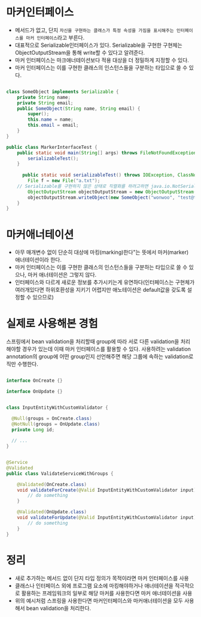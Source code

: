 # 마커인터페이스

- 메서드가 없고, 단지 `자신을 구현하는 클래스가 특정 속성을 가짐을 표시해주는 인터페이스를 마커 인터페이스`라고 부른다.
- 대표적으로 Serializable인터페이스가 있다. Serializable을 구현한 구현체는 ObjectOutputStream을 통해 write할 수 있다고 알려준다.
- 마커 인터페이스는 마크애너테이션보다 적용 대상을 더 정밀하게 지정할 수 있다.
- 마커 인터페이스는 이를 구현한 클래스의 인스턴스들을 구분하는 타입으로 쓸 수 있다.
```java

class SomeObject implements Serializable { 
	private String name;
	private String email;
	public SomeObject(String name, String email) {
		super();
		this.name = name;
		this.email = email;
	}
}

public class MarkerInterfaceTest {
	public static void main(String[] args) throws FileNotFoundException, IOException, ClassNotFoundException {
		serializableTest();
	}
	
	  public static void serializableTest() throws IOException, ClassNotFoundException {
		File f = new File("a.txt");
    // Serializable를 구현하지 않은 상태로 직렬화를 하려고하면 java.io.NotSerializableException 발생
		ObjectOutputStream objectOutputStream = new ObjectOutputStream(new FileOutputStream(f));
		objectOutputStream.writeObject(new SomeObject("wonwoo", "test@test.com"));
	}
}

```



# 마커애너테이션

- 아무 매개변수 없이 단순히 대상에 마킹(marking)한다"는 뜻에서 마커(marker) 애너테이션이라 한다.
- 마커 인터페이스는 이를 구현한 클래스의 인스턴스들을 구분하는 타입으로 쓸 수 있으나, 마커 애너테이션은 그렇지 않다.
- 인터페이스와 다르게 새로운 정보를 추가시키는게 유연하다(인터페이스는 구현체가 여러개있다면 하위호환성을 지키기 어렵지만 애노테이션은 default값을 갖도록 설정할 수 있으므로)



# 실제로 사용해본 경험


스프링에서 bean validation을 처리할때 group에 따라 서로 다른 validation을 처리해야할 경우가 있는데 이때 마커 인터페이스를 활용할 수 있다.
사용하려는 validation annotation의 group에 어떤 group인지 선언해주면 해당 그룹에 속하는 validation로직만 수행한다.


```java

interface OnCreate {}

interface OnUpdate {}


```


```java

class InputEntityWithCustomValidator {

  @Null(groups = OnCreate.class)
  @NotNull(groups = OnUpdate.class)
  private Long id;
  
  // ...
}


```


```java

@Service
@Validated
public class ValidateServiceWithGroups {

    @Validated(OnCreate.class)
    void validateForCreate(@Valid InputEntityWithCustomValidator input) {
        // do something
    }

    @Validated(OnUpdate.class)
    void validateForUpdate(@Valid InputEntityWithCustomValidator input) {
        // do something
    }
}

```


# 정리
- 새로 추가하는 메서드 없이 단지 타입 정의가 목적이라면 마커 인터페이스를 사용
- 클래스나 인터페이스 외에 프로그램 요소에 마킹해야하거나 애너테이션을 적극적으로 활용하는 프레임워크의 일부로 해당 마커를 사용한다면 마커 애너테이션을 사용
 - 위의 예시처럼 스프링을 사용한다면 마커인터페이스와 마커애너테이션을 모두 사용해서 bean validation을 처리한다.
